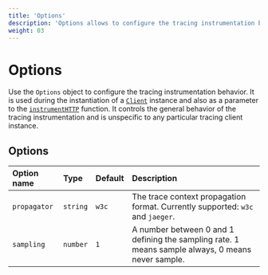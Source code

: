 ```yaml
---
title: 'Options'
description: 'Options allows to configure the tracing instrumentation behavior.'
weight: 03
---
```


# Options

Use the `Options` object to configure the tracing instrumentation behavior. It is used during the instantiation of a [`Client`](https://grafana.com/docs/k6/<K6_VERSION>/javascript-api/jslib/http-instrumentation-tempo/client) instance and also as a parameter to the [`instrumentHTTP`](https://grafana.com/docs/k6/<K6_VERSION>/javascript-api/jslib/http-instrumentation-tempo/instrumenthttp) function. It controls the general behavior of the tracing instrumentation and is unspecific to any particular tracing client instance.

## Options

| Option name  | Type     | Default | Description                                                                                       |
| :----------- | :------- | :------ | :------------------------------------------------------------------------------------------------ |
| `propagator` | `string` | `w3c`   | The trace context propagation format. Currently supported: `w3c` and `jaeger`.                    |
| `sampling`   | `number` | `1`     | A number between 0 and 1 defining the sampling rate. 1 means sample always, 0 means never sample. |
